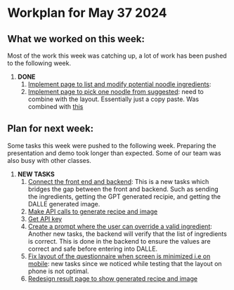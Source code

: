 # Workplan for May 37 2024

## What we worked on this week:
Most of the work this week was catching up, a lot of work has been pushed to the following week.

1. **DONE**
    1. [Implement page to list and modify potential noodle ingredients](https://github.com/tranjack288/CSE-112-Project/issues/6):
    2. [Implement page to pick one noodle from suggested](https://github.com/tranjack288/CSE-112-Project/issues/25): need to combine with the layout. Essentially just a copy paste. Was combined with [this](https://github.com/tranjack288/CSE-112-Project/issues/6)

## Plan for next week:

Some tasks this week were pushed to the following week. Preparing the presentation and demo took longer than expected. Some of our team was also busy with other classes.

1. **NEW TASKS**  
    1. [Connect the front end and backend](https://github.com/tranjack288/CSE-112-Project/issues/30): This is a new tasks which bridges the gap between the front and backend. Such as sending the ingredients, getting the GPT generated recipie, and getting the DALLE generated image.
    2. [Make API calls to generate recipe and image](https://github.com/users/tranjack288/projects/2/views/1?pane=issue&itemId=62558370)
    3. [Get API key](https://github.com/tranjack288/CSE-112-Project/issues/13)
    4. [Create a prompt where the user can override a valid ingredient](https://github.com/tranjack288/CSE-112-Project/issues/20): Another new tasks, the backend will verify that the list of ingredients is correct. This is done in the backend to ensure the values are correct and safe before entering into DALLE.
    5. [Fix layout of the questionnaire when screen is minimized i.e on mobile](https://github.com/tranjack288/CSE-112-Project/issues/26): new tasks since we noticed while testing that the layout on phone is not optimal.
    6. [Redesign result page to show generated recipe and image](https://github.com/tranjack288/CSE-112-Project/issues/7)

